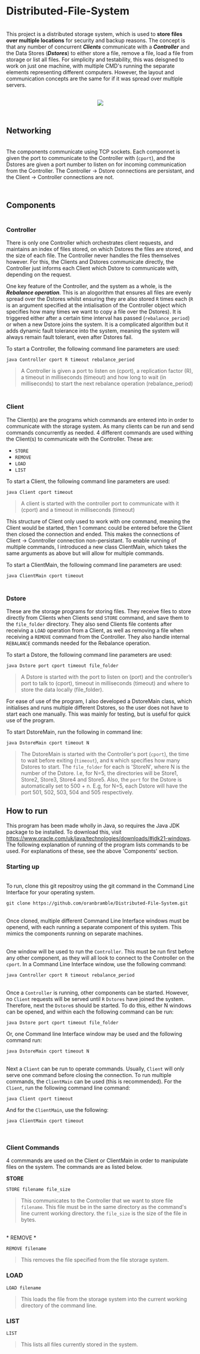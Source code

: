 # Distributed-File-System


<br/>This project is a distributed storage system, which is used to **store files over multiple locations** for security and backup reasons. 
The concept is that any number of concurrent _**Clients**_ communicate with a _**Controller**_ and the Data Stores (_**Dstores**_) to either store a file, remove a file, load a file from storage or list all files.
For simplicity and testability, this was deisgned to work on just one machine, with multiple CMD's running the separate elements representing different computers.
However, the layout and communication concepts are the same for if it was spread over multiple servers.

<p align="center">
  <br/>
  <img src="https://github.com/oranbramble/Distributed-File-System/assets/56357864/18f6fba9-d74a-4164-8b69-6a81f6069f8d">

</p>

## <br/>Networking

<br/>The components communicate using TCP sockets. Each componnet is given the port to communicate to the Controller with (`cport`), and the Dstores are given a port number to listen on for incoming communication from the Controller. The Controller -> Dstore connections are persistant, and the Client -> Controller connections are not. <br/>


## <br/>Components





### <br/>Controller

There is only one Controller which orchestrates client requests, and maintains an index of files stored, on which Dstores the files are stored, and the size of each file. The Controller never handles the files themselves however. For this, the Clients and Dstores communicate directly, the Controller just informs each Client which Dstore to communicate with, depending on the request. 

One key feature of the Controller, and the system as a whole, is the _**Rebalance operation**_. This is an alogorithm that ensures all files are evenly spread over the Dstores whilst ensuring they are also stored `R` times each (`R` is an argument specified at the intialisation of the Controller object which specifies how many times we want to copy a file over the Dstores). It is triggered either after a certain time interval has passed (`rebalance_period`) or when a new Dstore joins the system. It is a complicated algorithm but it adds dynamic fault tolerance into the system, meaning the system will always remain fault tolerant, even after Dstores fail. 

To start a Controller, the following command line parameters are used:

```
java Controller cport R timeout rebalance_period
```
> A Controller is given a port to listen on (cport), a replication factor (R), a
timeout in milliseconds (timeout) and how long to wait (in milliseconds) to start the next
rebalance operation (rebalance_period)





### <br/>Client

The Client(s) are the programs which commands are entered into in order to communicate with the storage system. As many clients can be run and send commands concurrently as needed. 4 different commands
are used withing the Client(s) to communicate with the Controller. These are:

- `STORE`
- `REMOVE`
- `LOAD`
- `LIST`

To start a Client, the following command line parameters are used:

```
java Client cport timeout
```
> A client is started with the controller port to communicate with it (cport) and a timeout
in milliseconds (timeout)

This structure of Client only used to work with one command, meaning the Client would be started, then 1 commanc could be entered before the Client then closed the connection and ended. This makes the connections of Client -> Conntroller connection non-persistant. To enable running of multiple commands, I introduced a new class ClientMain, which takes the same arguments as above but will allow for multiple commands. 

To start a ClientMain, the following command line parameters are used:
```
java ClientMain cport timeout
```




### <br/>Dstore

These are the storage programs for storing files. They receive files to store directly from Clients when Clients send `STORE` command, and save them to the `file_folder` directory. They also send Clients file contents after receiving a `LOAD` operation from a Client, as well as removing a file when receiving a `REMOVE` command from the Controller. They also handle internal `REBALANCE` commands needed for the Rebalance operation.

To start a Dstore, the following command line parameters are used:

```
java Dstore port cport timeout file_folder
```
> A Dstore is started with the port to listen on (port) and the controller’s port to talk to
(cport), timeout in milliseconds (timeout) and where to store the data locally
(file_folder).

For ease of use of the program, I also developed a DstoreMain class, which initialises and runs multiple different Dstores, so the user does not have to start each one manually. This was mainly for testing, but is useful for quick use of the program.

To start DstoreMain, run the following in command line:
```
java DstoreMain cport timeout N
```
> The DstoreMain is started with the Controller's port (`cport`), the time to wait before exiting (`timeout`), and `N` which specifies how many Dstores to start. The `file_folder` for each is 'StoreN', where N is the number of the Dstore. I.e, for N=5, the directories will be Store1, Store2, Store3, Store4 and Store5. Also, the `port` for the Dstore is automatically set to 500 + n. E.g, for N=5, each Dstore will have the port 501, 502, 503, 504 and 505 respectively. 










## How to run

This program has been made wholly in Java, so requires the Java JDK package to be installed. To download this, visit https://www.oracle.com/uk/java/technologies/downloads/#jdk21-windows. The following explanation of running of the program lists commands to be used. For explanations of these, see the above 'Components' section.

### Starting up

</br>To run, clone this git repositroy using the git command in the Command Line Interface for your operating system.
```
git clone https://github.com/oranbramble/Distributed-File-System.git
```

</br> Once cloned, multiple different Command Line Interface windows must be openend, with each running a separate component of this system. This mimics the components running on separate machines.

</br> One window will be used to run the `Controller`. This must be run first before any other component, as they will all look to connect to the Controller on the `cport`. In a Command Line Interface window, use the following command:

```
java Controller cport R timeout rebalance_period
```


</br> Once a `Controller` is running, other components can be started. However, no `Client` requests will be served until `R` `Dstores` have joined the system. Therefore, next the `Dstore`s should be started. To do this, either N windows can be opened, and within each the following command can be run:

```
java Dstore port cport timeout file_folder
```

Or, one Command line Interface window may be used and the following command run:

```
java DstoreMain cport timeout N
```

</br> Next a `Client` can be run to operate commands. Usually, `Client` will only serve one command before closing the connection. To run multiple commands, the `ClientMain` can be used (this is recommended). For the `Client`, run the following command line command:
```
java Client cport timeout
```

And for the `ClientMain`, use the following:
```
java ClientMain cport timeout
```
</br>

### Client Commands

4 commmands are used on the Client or ClientMain in order to manipulate files on the system. The commands are as listed below.

**STORE**

```
STORE filename file_size
```
>This communicates to the Controller that we want to store file `filename`. This file must be in the same directory as the command's line current working directory. the `file_size` is the size of the file in bytes.

</br>* REMOVE *

```
REMOVE filename
```
>This removes the file specified from the file storage system.

### LOAD

```
LOAD filename
```
>This loads the file from the storage system into the current working directory of the command line.


### LIST

```
LIST
```
>This lists all files currently stored in the system. 







